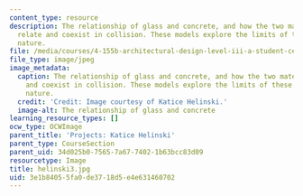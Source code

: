 ```yaml
---
content_type: resource
description: The relationship of glass and concrete, and how the two materials can
  relate and coexist in collision. These models explore the limits of these materials'
  nature.
file: /media/courses/4-155b-architectural-design-level-iii-a-student-center-for-mit-fall-2004/3e1b84055fa0de3718d5e4e631460702_helinski3.jpg
file_type: image/jpeg
image_metadata:
  caption: The relationship of glass and concrete, and how the two materials can relate
    and coexist in collision. These models explore the limits of these materials'
    nature.
  credit: 'Credit: Image courtesy of Katice Helinski.'
  image-alt: The relationship of glass and concrete
learning_resource_types: []
ocw_type: OCWImage
parent_title: 'Projects: Katice Helinski'
parent_type: CourseSection
parent_uid: 34d025b0-7565-7a67-7402-1b63bcc83d09
resourcetype: Image
title: helinski3.jpg
uid: 3e1b8405-5fa0-de37-18d5-e4e631460702
---
```

